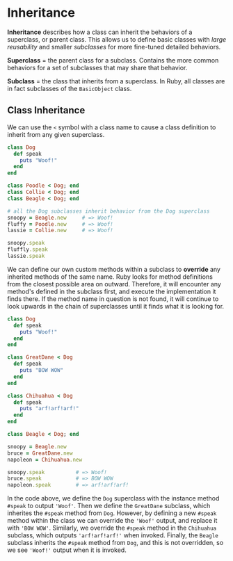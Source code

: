 # Inheritance

**Inheritance** describes how a class can inherit the behaviors of a superclass, or parent class. This allows us to define basic classes with _large reusability_ and smaller _subclasses_ for more fine-tuned detailed behaviors.

**Superclass** = the parent class for a subclass. Contains the more common behaviors for a set of subclasses that may share that behavior.

**Subclass** = the class that inherits from a superclass. In Ruby, all classes are in fact subclasses of the `BasicObject` class.

## Class Inheritance

We can use the `<` symbol with a class name to cause a class definition to inherit from any given superclass.

```ruby
class Dog
  def speak
    puts "Woof!"
  end
end

class Poodle < Dog; end
class Collie < Dog; end
class Beagle < Dog; end

# all the Dog subclasses inherit behavior from the Dog superclass
snoopy = Beagle.new     # => Woof!
fluffy = Poodle.new     # => Woof!
lassie = Collie.new     # => Woof!

snoopy.speak
fluffly.speak
lassie.speak
```

We can define our own custom methods within a subclass to **override** any inherited methods of the same name. Ruby looks for method definitions from the closest possible area on outward. Therefore, it will encounter any method's defined in the subclass first, and execute the implementation it finds there. If the method name in question is not found, it will continue to look upwards in the chain of superclasses until it finds what it is looking for.

```ruby
class Dog
  def speak
    puts "Woof!"
  end
end

class GreatDane < Dog
  def speak
    puts "BOW WOW"
  end
end

class Chihuahua < Dog
  def speak
    puts "arf!arf!arf!"
  end
end

class Beagle < Dog; end

snoopy = Beagle.new
bruce = GreatDane.new
napoleon = Chihuahua.new

snoopy.speak          # => Woof!
bruce.speak           # => BOW WOW
napoleon.speak        # => arf!arf!arf!
```

In the code above, we define the `Dog` superclass with the instance method `#speak` to output `'Woof'`. Then we define the `GreatDane` subclass, which inherites the `#speak` method from `Dog`. However, by defining a new `#speak` method within the class we can override the `'Woof'` output, and replace it with `'BOW WOW'`. Similarly, we override the `#speak` method in the `Chihuahua` subclass, which outputs `'arf!arf!arf!'` when invoked. Finally, the `Beagle` subclass inherits the `#speak` method from `Dog`, and this is not overridden, so we see `'Woof!'` output when it is invoked.
